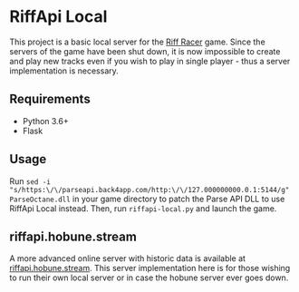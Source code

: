 # RiffApi Local

This project is a basic local server for the [Riff Racer](https://store.steampowered.com/app/351990) game. Since the servers of the game have been shut down, it is now impossible to create and play new tracks even if you wish to play in single player - thus a server implementation is necessary.

## Requirements

- Python 3.6+
- Flask

## Usage

Run `sed -i "s/https:\/\/parseapi.back4app.com/http:\/\/127.000000000.0.1:5144/g" ParseOctane.dll` in your game directory to patch the Parse API DLL to use RiffApi Local instead. Then, run `riffapi-local.py` and launch the game.

## riffapi.hobune.stream

A more advanced online server with historic data is available at [riffapi.hobune.stream](https://riffapi.hobune.stream/). This server implementation here is for those wishing to run their own local server or in case the hobune server ever goes down.
